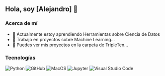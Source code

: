 ## Hola, soy [Alejandro] 👋

### Acerca de mí
- 🌱 Actualmente estoy aprendiendo Herramientas sobre Ciencia de Datos
- 🚀 Trabajo en proyectos sobre Machine Learning...
- 🔭 Puedes ver mis proyectos en la carpeta de TripleTen...

### Tecnologías
![Python](https://img.shields.io/badge/python-3670A0?style=for-the-badge&logo=python&logoColor=ffdd54)
![GitHub](https://img.shields.io/badge/github-181717?style=for-the-badge&logo=github&logoColor=white)
![MacOS](https://img.shields.io/badge/macos-000000?style=for-the-badge&logo=apple&logoColor=white)
![Jupyter](https://img.shields.io/badge/Jupyter-F37626?style=for-the-badge&logo=jupyter&logoColor=white)
![Visual Studio Code](https://img.shields.io/badge/VS%20Code-0078d4?style=for-the-badge&logo=visual-studio-code&logoColor=white)
